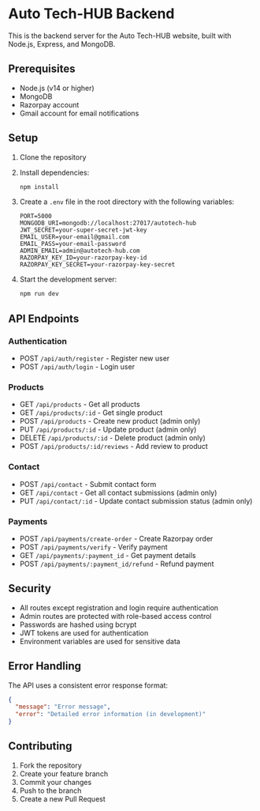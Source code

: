 # Auto Tech-HUB Backend

This is the backend server for the Auto Tech-HUB website, built with Node.js, Express, and MongoDB.

## Prerequisites

- Node.js (v14 or higher)
- MongoDB
- Razorpay account
- Gmail account for email notifications

## Setup

1. Clone the repository
2. Install dependencies:
   ```bash
   npm install
   ```

3. Create a `.env` file in the root directory with the following variables:
   ```
   PORT=5000
   MONGODB_URI=mongodb://localhost:27017/autotech-hub
   JWT_SECRET=your-super-secret-jwt-key
   EMAIL_USER=your-email@gmail.com
   EMAIL_PASS=your-email-password
   ADMIN_EMAIL=admin@autotech-hub.com
   RAZORPAY_KEY_ID=your-razorpay-key-id
   RAZORPAY_KEY_SECRET=your-razorpay-key-secret
   ```

4. Start the development server:
   ```bash
   npm run dev
   ```

## API Endpoints

### Authentication
- POST `/api/auth/register` - Register new user
- POST `/api/auth/login` - Login user

### Products
- GET `/api/products` - Get all products
- GET `/api/products/:id` - Get single product
- POST `/api/products` - Create new product (admin only)
- PUT `/api/products/:id` - Update product (admin only)
- DELETE `/api/products/:id` - Delete product (admin only)
- POST `/api/products/:id/reviews` - Add review to product

### Contact
- POST `/api/contact` - Submit contact form
- GET `/api/contact` - Get all contact submissions (admin only)
- PUT `/api/contact/:id` - Update contact submission status (admin only)

### Payments
- POST `/api/payments/create-order` - Create Razorpay order
- POST `/api/payments/verify` - Verify payment
- GET `/api/payments/:payment_id` - Get payment details
- POST `/api/payments/:payment_id/refund` - Refund payment

## Security

- All routes except registration and login require authentication
- Admin routes are protected with role-based access control
- Passwords are hashed using bcrypt
- JWT tokens are used for authentication
- Environment variables are used for sensitive data

## Error Handling

The API uses a consistent error response format:
```json
{
  "message": "Error message",
  "error": "Detailed error information (in development)"
}
```

## Contributing

1. Fork the repository
2. Create your feature branch
3. Commit your changes
4. Push to the branch
5. Create a new Pull Request 